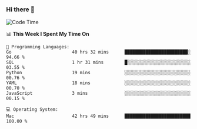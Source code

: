 ### Hi there 👋

<!--
**CrazyCollin/crazycollin** is a ✨ _special_ ✨ repository because its `README.md` (this file) appears on your GitHub profile.

Here are some ideas to get you started:

- 🔭 I’m currently working on ...
- 🌱 I’m currently learning ...
- 👯 I’m looking to collaborate on ...
- 🤔 I’m looking for help with ...
- 💬 Ask me about ...
- 📫 How to reach me: ...
- 😄 Pronouns: ...
- ⚡ Fun fact: ...
-->

<!--START_SECTION:waka-->
![Code Time](http://img.shields.io/badge/Code%20Time-2%2C236%20hrs%2054%20mins-blue)

📊 **This Week I Spent My Time On** 

```text
💬 Programming Languages: 
Go                       40 hrs 32 mins      ████████████████████████░   94.66 % 
SQL                      1 hr 31 mins        █░░░░░░░░░░░░░░░░░░░░░░░░   03.55 % 
Python                   19 mins             ░░░░░░░░░░░░░░░░░░░░░░░░░   00.76 % 
YAML                     18 mins             ░░░░░░░░░░░░░░░░░░░░░░░░░   00.70 % 
JavaScript               3 mins              ░░░░░░░░░░░░░░░░░░░░░░░░░   00.15 % 

💻 Operating System: 
Mac                      42 hrs 49 mins      █████████████████████████   100.00 % 
```


<!--END_SECTION:waka-->
